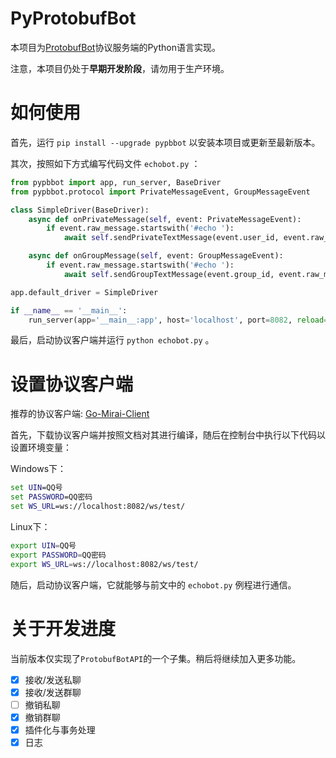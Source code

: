 # PyProtobufBot

本项目为[ProtobufBot](https://github.com/ProtobufBot/onebot_idl)协议服务端的Python语言实现。

注意，本项目仍处于**早期开发阶段**，请勿用于生产环境。

# 如何使用

首先，运行 `pip install --upgrade pypbbot` 以安装本项目或更新至最新版本。

其次，按照如下方式编写代码文件 `echobot.py` ：

``` python
from pypbbot import app, run_server, BaseDriver
from pypbbot.protocol import PrivateMessageEvent, GroupMessageEvent

class SimpleDriver(BaseDriver):
    async def onPrivateMessage(self, event: PrivateMessageEvent):
        if event.raw_message.startswith('#echo '):
            await self.sendPrivateTextMessage(event.user_id, event.raw_message.replace('#echo ', ''))

    async def onGroupMessage(self, event: GroupMessageEvent):
        if event.raw_message.startswith('#echo '):
            await self.sendGroupTextMessage(event.group_id, event.raw_message.replace('#echo ', ''))

app.default_driver = SimpleDriver

if __name__ == '__main__':
    run_server(app='__main__:app', host='localhost', port=8082, reload=True, debug=True)
```

最后，启动协议客户端并运行 `python echobot.py` 。

# 设置协议客户端 

推荐的协议客户端: [Go-Mirai-Client](https://github.com/ProtobufBot/Go-Mirai-Client)

首先，下载协议客户端并按照文档对其进行编译，随后在控制台中执行以下代码以设置环境变量：

Windows下：

```bat
set UIN=QQ号
set PASSWORD=QQ密码
set WS_URL=ws://localhost:8082/ws/test/
```

Linux下：


```bash
export UIN=QQ号
export PASSWORD=QQ密码
export WS_URL=ws://localhost:8082/ws/test/
```

随后，启动协议客户端，它就能够与前文中的 `echobot.py` 例程进行通信。

# 关于开发进度

当前版本仅实现了`ProtobufBotAPI`的一个子集。稍后将继续加入更多功能。

- [x] 接收/发送私聊
- [x] 接收/发送群聊
- [ ] 撤销私聊
- [x] 撤销群聊
- [x] 插件化与事务处理
- [x] 日志
